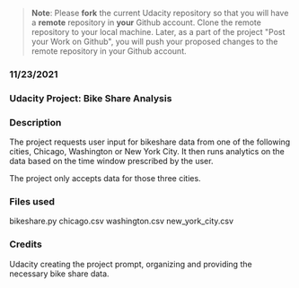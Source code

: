 >**Note**: Please **fork** the current Udacity repository so that you will have a **remote** repository in **your** Github account. Clone the remote repository to your local machine. Later, as a part of the project "Post your Work on Github", you will push your proposed changes to the remote repository in your Github account.

### 11/23/2021

### Udacity Project: Bike Share Analysis

### Description
The project requests user input for bikeshare data from one of the following cities,
Chicago, Washington or New York City. It then runs analytics on the data based on the time window prescribed by the user.

The project only accepts data for those three cities. 

### Files used
bikeshare.py
chicago.csv
washington.csv
new_york_city.csv

### Credits
Udacity creating the project prompt, organizing and providing the necessary bike share data.
